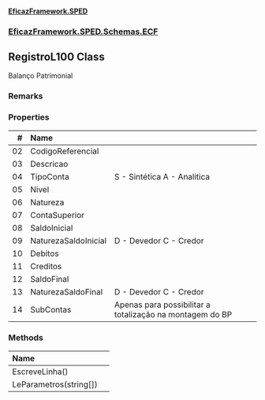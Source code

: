 #### [EficazFramework.SPED](EficazFrameworkSPED.md 'EficazFramework SPED')
### [EficazFramework.SPED.Schemas.ECF](EficazFramework.SPED.Schemas.ECF.md 'EficazFramework.SPED.Schemas.ECF')

## RegistroL100 Class

Balanço Patrimonial

### Remarks
### Properties

| # | Name | |
| ---: | :--- | :--- |
| 02 | CodigoReferencial |  |
| 03 | Descricao |  |
| 04 | TipoConta | S - Sintética            A - Analitica |
| 05 | Nivel |  |
| 06 | Natureza |  |
| 07 | ContaSuperior |  |
| 08 | SaldoInicial |  |
| 09 | NaturezaSaldoInicial | D - Devedor            C - Credor |
| 10 | Debitos |  |
| 11 | Creditos |  |
| 12 | SaldoFinal |  |
| 13 | NaturezaSaldoFinal | D - Devedor            C - Credor |
| 14 | SubContas | Apenas para possibilitar a totalização na montagem do BP |
### Methods

| Name | |
| :--- | :--- |
| EscreveLinha() |  |
| LeParametros(string[]) |  |
